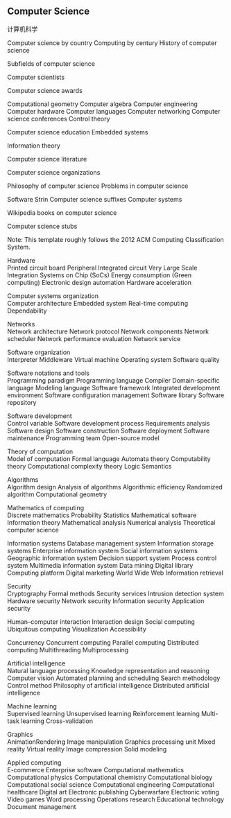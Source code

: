 ## Computer Science
计算机科学

Computer science by country
Computing by century
History of computer science

Subfields of computer science

Computer scientists

Computer science awards

Computational geometry
Computer algebra
Computer engineering
Computer hardware
Computer languages
Computer networking
Computer science conferences
Control theory

Computer science education
Embedded systems

Information theory

Computer science literature

Computer science organizations

Philosophy of computer science
Problems in computer science

Software
Strin
Computer science suffixes
Computer systems

Wikipedia books on computer science

Computer science stubs



Note: This template roughly follows the 2012 ACM Computing Classification System.

Hardware    
Printed circuit board
Peripheral
Integrated circuit
Very Large Scale Integration
Systems on Chip (SoCs)
Energy consumption (Green computing)
Electronic design automation
Hardware acceleration

Computer systems organization    
Computer architecture
Embedded system
Real-time computing
Dependability

Networks    
Network architecture
Network protocol
Network components
Network scheduler
Network performance evaluation
Network service

Software organization   
Interpreter
Middleware
Virtual machine
Operating system
Software quality

Software notations and tools   
Programming paradigm
Programming language
Compiler
Domain-specific language
Modeling language
Software framework
Integrated development environment
Software configuration management
Software library
Software repository

Software development    
Control variable
Software development process
Requirements analysis
Software design
Software construction
Software deployment
Software maintenance
Programming team
Open-source model

Theory of computation   
Model of computation
Formal language
Automata theory
Computability theory
Computational complexity theory
Logic
Semantics

Algorithms  
Algorithm design
Analysis of algorithms
Algorithmic efficiency
Randomized algorithm
Computational geometry

Mathematics of computing    
Discrete mathematics
Probability
Statistics
Mathematical software
Information theory
Mathematical analysis
Numerical analysis
Theoretical computer science

Information systems 
Database management system
Information storage systems
Enterprise information system
Social information systems
Geographic information system
Decision support system
Process control system
Multimedia information system
Data mining
Digital library
Computing platform
Digital marketing
World Wide Web
Information retrieval

Security    
Cryptography
Formal methods
Security services
Intrusion detection system
Hardware security
Network security
Information security
Application security

Human–computer interaction 
Interaction design
Social computing
Ubiquitous computing
Visualization
Accessibility

Concurrency 
Concurrent computing
Parallel computing
Distributed computing
Multithreading
Multiprocessing

Artificial intelligence    
Natural language processing
Knowledge representation and reasoning
Computer vision
Automated planning and scheduling
Search methodology
Control method
Philosophy of artificial intelligence
Distributed artificial intelligence

Machine learning    
Supervised learning
Unsupervised learning
Reinforcement learning
Multi-task learning
Cross-validation

Graphics    
AnimationRendering
Image manipulation
Graphics processing unit
Mixed reality
Virtual reality
Image compression
Solid modeling

Applied computing   
E-commerce
Enterprise software
Computational mathematics
Computational physics
Computational chemistry
Computational biology
Computational social science
Computational engineering
Computational healthcare
Digital art
Electronic publishing
Cyberwarfare
Electronic voting
Video games
Word processing
Operations research
Educational technology
Document management
